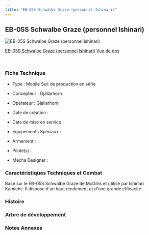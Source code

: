 ```yaml
---
title: "EB-05S Schwalbe Graze (personnel Ishinari)"
---
```


EB-05S Schwalbe Graze (personnel Ishinari)
------------------------------------------



![EB-05S Schwalbe Graze (personnel Ishinari)](/images/stories/saga/g-tekketsu-s2/mechas/eb-05s-schwalbe-graze-ishinari.png)

[EB-05S Schwalbe Graze (personnel Ishinari)](javascript:change_image_m('images/stories/saga/g-tekketsu-s2/mechas/eb-05s-schwalbe-graze-ishinari.png');)
[Vue de dos](javascript:change_image_m('images/stories/saga/g-tekketsu-s2/mechas/eb-05s-schwalbe-graze-ishinari-dos.png');)

 

### Fiche Technique


- Type : Mobile Suit de production en série
  
- Concepteur : Gjallarhorn
  
- Opérateur : Gjallarhorn
  
- Date de création : 
  
- Date de mise en service : 
  
- Equipements Spéciaux :




- Armement :




- Pilote(s) : 





- Mecha Designer : 


### Caractéristiques Techniques et Combat


Basé sur le EB-05S Schwalbe Graze de McGillis et utilisé par Ishinari Kamiche. Il dispose d'un haut rendement et d'une grande efficacité. 


### Histoire


### Arbre de développement


### Notes Annexes


